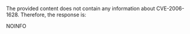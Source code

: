 The provided content does not contain any information about CVE-2006-1628. Therefore, the response is:

NOINFO